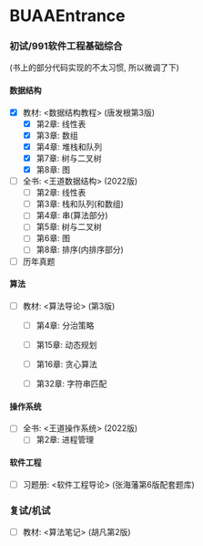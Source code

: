 # BUAAEntrance

### 初试/991软件工程基础综合

(书上的部分代码实现的不太习惯, 所以微调了下)

#### 数据结构
- [x] 教材: <数据结构教程> (唐发根第3版)
    - [x] 第2章: 线性表
    - [x] 第3章: 数组
    - [x] 第4章: 堆栈和队列
    - [x] 第7章: 树与二叉树
    - [x] 第8章: 图
- [ ] 全书: <王道数据结构> (2022版)
    - [ ] 第2章: 线性表
    - [ ] 第3章: 栈和队列(和数组)
    - [ ] 第4章: 串(算法部分)
    - [ ] 第5章: 树与二叉树
    - [ ] 第6章: 图
    - [ ] 第8章: 排序(内排序部分)
- [ ] 历年真题

[//]: # (- [ ] 拔高: <算法与数据结构考研试题精析> &#40;数据结构1800&#41; 部分代码)

#### 算法
- [ ] 教材: <算法导论> (第3版)
  - [ ] 第4章: 分治策略
  - [ ] 第15章: 动态规划
  - [ ] 第16章: 贪心算法
  - [ ] 第32章: 字符串匹配


[//]: # (以下这个课好像是伪代码, 所以略过, 不过讲得是很好的, 工信部高校讲课水平感觉都挺棒的, 从不死板念PPT)

[//]: # (- [ ] 教程: <算法设计与分析> &#40;[北航MOOC]&#40;https://www.icourse163.org/course/BUAA-1449777166&#41;&#41;)

[//]: # (  - [ ] 分治)

[//]: # (  - [ ] 动态规划)

[//]: # (  - [ ] 贪心)

[//]: # (  - [ ] 图算法)


#### 操作系统
- [ ] 全书: <王道操作系统> (2022版)
    - [ ] 第2章: 进程管理

#### 软件工程
- [ ] 习题册: <软件工程导论> (张海藩第6版配套题库)

### 复试/机试
- [ ] 教材: <算法笔记> (胡凡第2版)